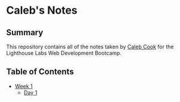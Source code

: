# Caleb's Notes
## Summary 

This repository contains all of the notes taken by [Caleb Cook](https://github.com/ccacook98/) for the Lighthouse Labs Web Development Bootcamp.

## Table of Contents
* [Week 1](/Week_1)
  * [Day 1](/Week_1/Day_1)

